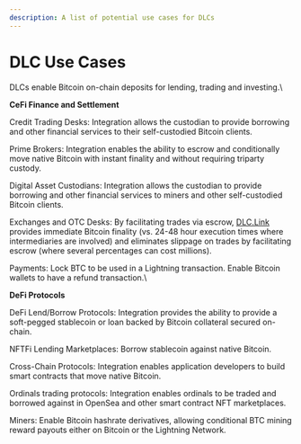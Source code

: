 ```yaml
---
description: A list of potential use cases for DLCs
---
```


# DLC Use Cases

DLCs enable Bitcoin on-chain deposits for lending, trading and investing.\


**CeFi Finance and Settlement**

Credit Trading Desks: Integration allows the custodian to provide borrowing and other financial services to their self-custodied Bitcoin clients.

Prime Brokers: Integration enables the ability to escrow and conditionally move native Bitcoin with instant finality and without requiring triparty custody.

Digital Asset Custodians: Integration allows the custodian to provide borrowing and other financial services to miners and other self-custodied Bitcoin clients.

Exchanges and OTC Desks: By facilitating trades via escrow, [DLC.Link](http://dlc.link) provides immediate Bitcoin finality (vs. 24-48 hour execution times where intermediaries are involved) and eliminates slippage on trades by facilitating escrow (where several percentages can cost millions).&#x20;

Payments: Lock BTC to be used in a Lightning transaction. Enable Bitcoin wallets to have a refund transaction.\


**DeFi Protocols**

DeFi Lend/Borrow Protocols: Integration provides the ability to provide a soft-pegged stablecoin or loan backed by Bitcoin collateral secured on-chain.

NFTFi Lending Marketplaces: Borrow stablecoin against native Bitcoin.

Cross-Chain Protocols: Integration enables application developers to build smart contracts that move native Bitcoin.

Ordinals trading protocols: Integration enables ordinals to be traded and borrowed against in OpenSea and other smart contract NFT marketplaces.

Miners: Enable Bitcoin hashrate derivatives, allowing conditional BTC mining reward payouts either on Bitcoin or the Lightning Network.
